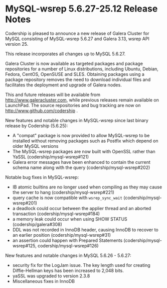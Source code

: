 # MySQL-wsrep 5.6.27-25.12 Release Notes

Codership is pleased to announce a new release of Galera Cluster for MySQL consisting of MySQL-wsrep 5.6.27 and Galera 3.13, wsrep API version 25.

This release incorporates all changes up to MySQL 5.6.27.

Galera Cluster is now available as targeted packages and package repositories for a number of Linux distributions, including Ubuntu, Debian, Fedora, CentOS, OpenSUSE and SLES. Obtaining packages using a package repository removes the need to download individual files and facilitates the deployment and upgrade of Galera nodes.

This and future releases will be available from http://www.galeracluster.com, while previous releases remain available on LaunchPad. The source repositories and bug tracking are now on http://www.github.com/codership .

New features and notable changes in MySQL-wsrep since last binary release by Codership (5.6.25):

* A "compat" package is now provided to allow MySQL-wsrep to be installed without removing packages such as Postfix which depend on older MySQL versions
* The MySQL-wsrep packages are now built with OpenSSL rather than YaSSL (codership/mysql-wsrep#121)
* Galera error messages have been enhanced to contain the current schema name along with the query (codership/mysql-wsrep#202)

Notable bug fixes in MySQL-wsrep:

* IB atomic builtins are no longer used when compiling as they may cause the server to hang (codership/mysql-wsrep#221)
* query cache is now compatible with `wsrep_sync_wait` (codership/mysql-wsrep#201)
* a deadlock could occur between the applier thread and an aborted transaction (codership/mysql-wsrep#184)
* a memory leak could occur when using SHOW STATUS (codership/galera#308)
* DDL was not recorded in InnoDB header, causing InnoDB to recover to an earlier position (codership/mysql-wsrep#31)
* an assertion could happen with Prepared Statements (codership/mysql-wsrep#125, codership/mysql-wsrep#126)

New features and notable changes in MySQL 5.6.26 - 5.6.27:

* security fix for the LogJam issue. The key length used for creating Diffie-Hellman keys has been increased to 2,048 bits.
* yaSSL was upgraded to version 2.3.8
* Miscellaneous fixes in InnoDB
